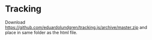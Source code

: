 # Tracking

Download https://github.com/eduardolundgren/tracking.js/archive/master.zip and place in same folder as the html file. 
